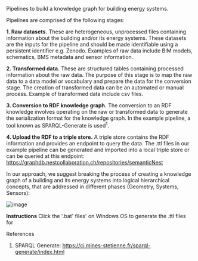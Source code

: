 Pipelines to build a knowledge graph for building energy systems. 

Pipelines are comprised of the following stages:

**1. Raw datasets.** These are heterogeneous, unprocessed files containing information about the building and/or its energy systems. These datasets are the inputs for the pipeline and should be made identifiable using a persistent identifier e.g. Zenodo. Examples of raw data include BIM models, schematics, BMS metadata and sensor information. 

**2. Transformed data.** These are structured tables containing processed information about the raw data. The purpose of this stage is to map the raw data to a data model or vocabulary and prepare the data for the conversion stage. The creation of transformed data can be an automated or manual process. Example of transformed data include csv files. 

**3. Conversion to RDF knowledge graph.** The conversion to an RDF knowledge involves operating on the raw or transformed data to generate the serialization format for the knowledge graph. In the example pipeline, a tool known as SPARQL-Generate is used<sup>1</sup>. 

**4. Upload the RDF to a triple store.** A triple store contains the RDF information and provides an endpoint to query the data. The .ttl files in our example pipeline can be generated and imported into a local triple store or can be queried at this endpoint: https://graphdb.nestcollaboration.ch/repositories/semanticNest 

In our approach, we suggest breaking the process of creating a knowledge graph of a building and its energy systems into logical hierarchical concepts, that are addressed in different phases (Geometry, Systems, Sensors): 

![image](https://user-images.githubusercontent.com/36200412/223693214-6b730ec7-550c-4f73-988f-7b0a316312dd.png)


**Instructions** 
Click the '.bat' files' on Windows OS to generate the .ttl files for  

References
1.	SPARQL Generate: https://ci.mines-stetienne.fr/sparql-generate/index.html
